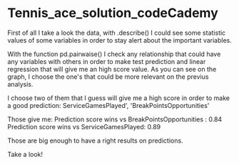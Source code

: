 # Tennis_ace_solution_codeCademy
First of all I take a look the data, with .describe() I could see some statistic values of some variables in order to stay alert about the important variables.

With the function pd.pairwaise() I check any relationship that could have any variables with others in order to make test prediction and linear regression that will give me an high score value. As you can see on the graph, I choose the one's that could be more relevant on the previus analysis.

I choose two of them that I guess will give me a high score in order to make a good prediction: ServiceGamesPlayed', 'BreakPointsOpportunities'

Those give me:
Prediction score wins vs BreakPointsOpportunities : 0.84
Prediction score wins vs ServiceGamesPlayed: 0.89

Those are big enough to have a right results on predictions.

Take a look!
